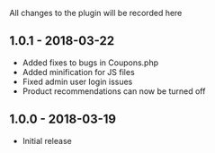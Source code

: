 
All changes to the plugin will be recorded here

## 1.0.1 - 2018-03-22

- Added fixes to bugs in Coupons.php
- Added minification for JS files
- Fixed admin user login issues
- Product recommendations can now be turned off


## 1.0.0 - 2018-03-19

- Initial release
